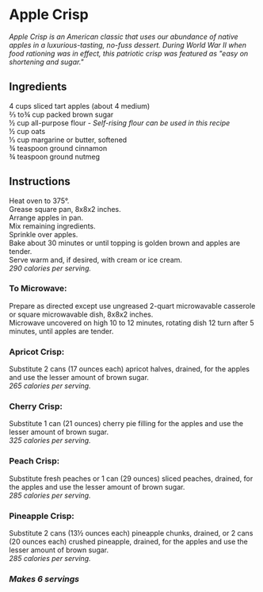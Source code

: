 # Apple Crisp

*Apple Crisp is an American classic that uses our abundance of native apples in a luxurious-tasting, no-fuss dessert. During World War II when food rationing was in effect, this patriotic crisp was featured as "easy on shortening and sugar."*

## Ingredients
4 cups sliced tart apples (about 4 medium)  
&frac23; to&frac34; cup packed brown sugar  
&frac12; cup all-purpose flour - *Self-rising flour can be used in this recipe*  
&frac12; cup oats  
&frac13; cup margarine or butter, softened  
&frac34; teaspoon ground cinnamon  
&frac34; teaspoon ground nutmeg  

## Instructions
Heat oven to 375&deg;.  
Grease square pan, 8x8x2 inches.  
Arrange apples in pan.  
Mix remaining ingredients.  
Sprinkle over apples.  
Bake about 30 minutes or until topping is golden brown and apples are tender.  
Serve warm and, if desired, with cream or ice cream.  
*290 calories per serving.*  

### To Microwave:
Prepare as directed except use ungreased 2-quart microwavable casserole or square microwavable dish, 8x8x2 inches.  
Microwave uncovered on high 10 to 12 minutes, rotating dish 12 turn after 5 minutes, until apples are tender.  

### Apricot Crisp:
Substitute 2 cans (17 ounces each) apricot halves, drained, for the apples and use the lesser amount of brown sugar.  
*265 calories per serving.*  

### Cherry Crisp:
Substitute 1 can (21 ounces) cherry pie filling for the apples and use the lesser amount of brown sugar.  
*325 calories per serving.*  

### Peach Crisp:
Substitute fresh peaches or 1 can (29 ounces) sliced peaches, drained, for the apples and use the lesser amount of brown sugar.  
*285 calories per serving.*  

### Pineapple Crisp:
Substitute 2 cans (13&frac12; ounces each) pineapple chunks, drained, or 2 cans (20 ounces each) crushed pineapple, drained, for the apples and use the lesser amount of brown sugar.  
*285 calories per serving.*  

### *Makes 6 servings*